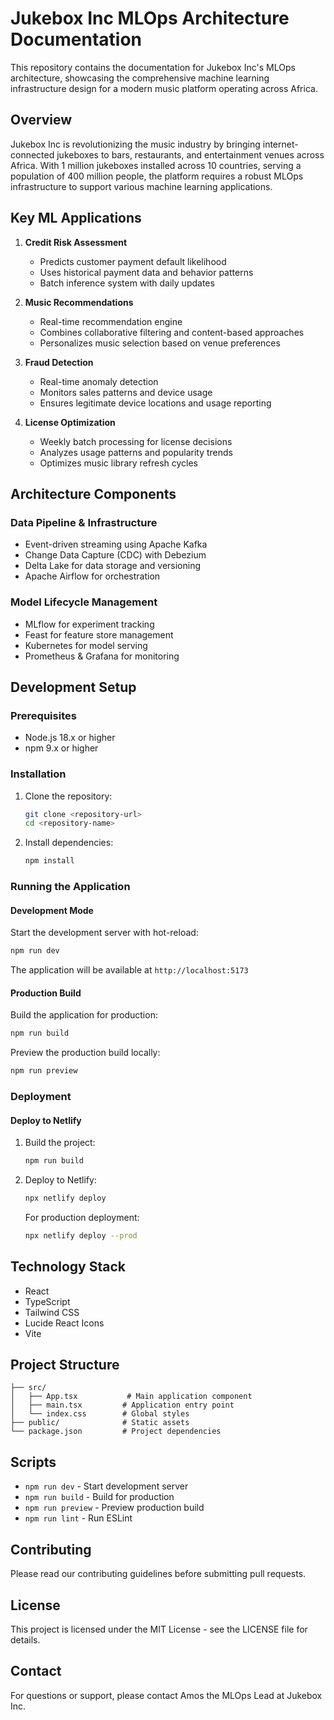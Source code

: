 # Jukebox Inc MLOps Architecture Documentation

This repository contains the documentation for Jukebox Inc's MLOps architecture, showcasing the comprehensive machine learning infrastructure design for a modern music platform operating across Africa.

## Overview

Jukebox Inc is revolutionizing the music industry by bringing internet-connected jukeboxes to bars, restaurants, and entertainment venues across Africa. With 1 million jukeboxes installed across 10 countries, serving a population of 400 million people, the platform requires a robust MLOps infrastructure to support various machine learning applications.

## Key ML Applications

1. **Credit Risk Assessment**
   - Predicts customer payment default likelihood
   - Uses historical payment data and behavior patterns
   - Batch inference system with daily updates

2. **Music Recommendations**
   - Real-time recommendation engine
   - Combines collaborative filtering and content-based approaches
   - Personalizes music selection based on venue preferences

3. **Fraud Detection**
   - Real-time anomaly detection
   - Monitors sales patterns and device usage
   - Ensures legitimate device locations and usage reporting

4. **License Optimization**
   - Weekly batch processing for license decisions
   - Analyzes usage patterns and popularity trends
   - Optimizes music library refresh cycles

## Architecture Components

### Data Pipeline & Infrastructure
- Event-driven streaming using Apache Kafka
- Change Data Capture (CDC) with Debezium
- Delta Lake for data storage and versioning
- Apache Airflow for orchestration

### Model Lifecycle Management
- MLflow for experiment tracking
- Feast for feature store management
- Kubernetes for model serving
- Prometheus & Grafana for monitoring

## Development Setup

### Prerequisites

- Node.js 18.x or higher
- npm 9.x or higher

### Installation

1. Clone the repository:
   ```bash
   git clone <repository-url>
   cd <repository-name>
   ```

2. Install dependencies:
   ```bash
   npm install
   ```

### Running the Application

#### Development Mode

Start the development server with hot-reload:
```bash
npm run dev
```

The application will be available at `http://localhost:5173`

#### Production Build

Build the application for production:
```bash
npm run build
```

Preview the production build locally:
```bash
npm run preview
```

### Deployment

#### Deploy to Netlify

1. Build the project:
   ```bash
   npm run build
   ```

2. Deploy to Netlify:
   ```bash
   npx netlify deploy
   ```

   For production deployment:
   ```bash
   npx netlify deploy --prod
   ```

## Technology Stack

- React
- TypeScript
- Tailwind CSS
- Lucide React Icons
- Vite

## Project Structure

```
├── src/
│   ├── App.tsx           # Main application component
│   ├── main.tsx         # Application entry point
│   └── index.css        # Global styles
├── public/              # Static assets
└── package.json         # Project dependencies
```

## Scripts

- `npm run dev` - Start development server
- `npm run build` - Build for production
- `npm run preview` - Preview production build
- `npm run lint` - Run ESLint

## Contributing

Please read our contributing guidelines before submitting pull requests.

## License

This project is licensed under the MIT License - see the LICENSE file for details.

## Contact

For questions or support, please contact Amos the MLOps Lead at Jukebox Inc.